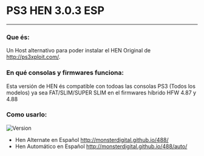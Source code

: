 # PS3 HEN 3.0.3 ESP
---

### Que és:

Un Host alternativo para poder instalar el HEN Original de http://ps3xploit.com/.

### En qué consolas y firmwares funciona:

Esta versión de HEN és compatible con todoas las consolas PS3 (Todos los modelos) ya sea FAT/SLIM/SUPER SLIM en el firmwares híbrido HFW 4.87 y 4.88

### Como usarlo:

![Version](https://img.shields.io/badge/Version-4.88-red.svg)
- Hen Alternate en Español http://monsterdigital.github.io/488/
- Hen Automático en Español http://monsterdigital.github.io/488/auto/
